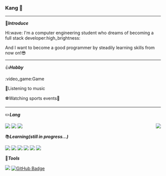 ### Kang :boy: 
* * *

:bow:***Introduce***
<div>
  <p>
   Hi:wave:
   I'm a computer engineering student who dreams of becoming a full stack</span> developer:high_brightness:
   
   And I want to become a good programmer by steadily learning skills from now on!:sunglasses:
  </p>
</div>

* * *

:thumbsup:***Hobby***

<p>
:video_game:Game 
 
:musical_note:Listening to music
 
:soccer:Watching sports events:basketball:
</p>

* * *

:pencil2:***Lang***

<img src="https://img.shields.io/badge/Python-3776AB?style=flat&logo=Python&logoColor=white"> <img src="https://img.shields.io/badge/C-A8B9CC?style=flat&logo=C&logoColor=black"> <img src="https://img.shields.io/badge/Java-007396?style=flat&logo=Java&logoColor=white"> <img align='right' src="http://mazassumnida.wtf/api/v2/generate_badge?boj=tnqkr3494"> 

:books:***Learning(still in progress...)***

<img src="https://img.shields.io/badge/Html-E34F26?style=flat&logo=Html5&logoColor=white"> <img src="https://img.shields.io/badge/CSS-1572B6?style=flat&logo=CSS3&logoColor=white"> <img src="https://img.shields.io/badge/JavaScript-F7DF1E?style=flat&logo=Javascript&logoColor=white"> <img src="https://img.shields.io/badge/Node.js-339933?style=flat&logo=Node.js&logoColor=white"> <img src="https://img.shields.io/badge/MongoDB-47A248?style=flat&logo=MongoDB&logoColor=white"> <img src="https://shields.io/badge/TypeScript-3178C6?style=flat&logo=TypeScript&logoColor=FFF">   

 
:wrench:***Tools***

<img src="https://img.shields.io/badge/Git-05032?style=flat&logo=Git&logoColor=white"> [![GitHub Badge](https://img.shields.io/badge/GitHub-181717?style=flat&logo=GitHub&logoColor=white)](https://github.com/tnqkr3494) 



